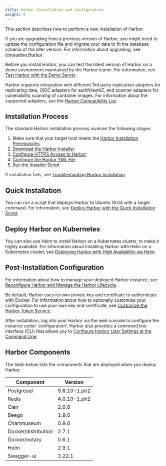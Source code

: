 ```yaml
---
title: Harbor Installation and Configuration
weight: 5
---
```


This section describes how to perform a new installation of Harbor.

If you are upgrading from a previous version of Harbor, you might need to update the configuration file and migrate your data to fit the database schema of the later version. For information about upgrading, see [Upgrading Harbor](../administration/upgrade/_index.md).

Before you install Harbor, you can test the latest version of Harbor on a demo environment maintained by the Harbor teame. For information, see [Test Harbor with the Demo Server](demo-server.md).

Harbor supports integration with different 3rd party replication adapters for replicating data, OIDC adapters for authN/authZ, and scanner adapters for vulnerability scanning of container images. For information about the supported adapters, see the [Harbor Compatibility List](harbor-compatibility-list.md).

## Installation Process

The standard Harbor installation process involves the following stages:

1. Make sure that your target host meets the [Harbor Installation Prerequisites](installation-prereqs.md).
1. [Download the Harbor Installer](download-installer.md)
1. [Configure HTTPS Access to Harbor](configure-https.md)
1. [Configure the Harbor YML File](configure-yml-file.md)
1. [Run the Installer Script](run-installer-script.md)

If installation fails, see [Troubleshooting Harbor Installation](troubleshoot-installation.md).

## Quick Installation

You can run a script that deploys Harbor to Ubuntu 18.04 with a single command. For information, see [Deploy Harbor with the Quick Installation Script](quick-install-script.md).

## Deploy Harbor on Kubernetes

You can also use Helm to install Harbor on a Kubernetes cluster, to make it highly available. For information about installing Harbor with Helm on a Kubernetes cluster, see [Deploying Harbor with High Availability via Helm](harbor-ha-helm.md).

## Post-Installation Configuration

For information about how to manage your deployed Harbor instance, see [Reconfigure Harbor and Manage the Harbor Lifecycle](reconfigure-manage-lifecycle.md). 

By default, Harbor uses its own private key and certificate to authenticate with Docker. For information about how to optionally customize your configuration to use your own key and certificate, see [Customize the Harbor Token Service](customize-token-service.md).

After installation, log into your Harbor via the web console to configure the instance under 'configuration'.  Harbor also provides a command line interface (CLI) that allows yoy to [Configure Harbor User Settings at the Command Line](configure-user-settings-cli.md).

## Harbor Components

The table below lists the components that are deployed when you deploy Harbor.

|Component|Version|
|---|---|
|Postgresql|9.6.10-1.ph2|
|Redis|4.0.10-1.ph2|
|Clair|2.0.8|
|Beego|1.9.0|
|Chartmuseum|0.9.0|
|Docker/distribution|2.7.1|
|Docker/notary|0.6.1|
|Helm|2.9.1|
|Swagger-ui|3.22.1|
